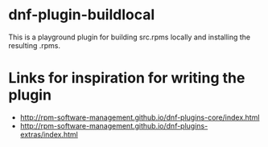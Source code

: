 dnf-plugin-buildlocal
=====================

This is a playground plugin for building src.rpms locally and installing the resulting .rpms.

Links for inspiration for writing the plugin
============================================
- http://rpm-software-management.github.io/dnf-plugins-core/index.html
- http://rpm-software-management.github.io/dnf-plugins-extras/index.html
